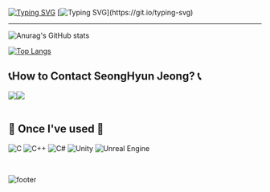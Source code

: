 <div align="left">
  
[![Typing SVG](https://readme-typing-svg.demolab.com?font=Alkatra&weight=500&size=45&duration=3500&pause=10&color=6994CDEE&center=false&vCenter=false&multiline=true&repeat=true&width=1000&height=100&lines=Welcome+to+SeungHyun's+GitHub!👋)](https://git.io/typing-svg)
[![Typing SVG](https://readme-typing-svg.demolab.com?font=Alkatra&weight=300&size=20&duration=3500&pause=10&color=6994CDEE&center=false&vCenter=false&multiline=true&repeat=true&width=1000&height=100&lines=I'm+Game+Client+Developer!)](https://git.io/typing-svg)

-------

![Anurag's GitHub stats](https://github-readme-stats.vercel.app/api?username=ClientSeungHyun&count_private=true&show_icons=true&theme=nightowl)

[![Top Langs](https://github-readme-stats.vercel.app/api/top-langs/?username=ClientSeungHyun)](https://github.com/anuraghazra/github-readme-stats)

 
## 📞How to Contact SeongHyun Jeong? 📞
<div style="display:flex; flex-direction:row;">
    <a href="https://www.instagram.com/sean5030/">
        <img src="https://img.shields.io/badge/Instagram-E4405F?style=for-the-badge&logo=Instagram&logoColor=white"> 
    </a>
    <a href="mailto:sean3080211@gmail.com">
        <img src="https://img.shields.io/badge/Gmail-EA4335?style=for-the-badge&logo=Gmail&logoColor=white"> 
    </a>
</div><br>

## 🔨 Once I've used 🔨
![C](https://img.shields.io/badge/c-%2300599C.svg?style=for-the-badge&logo=c&logoColor=white)
![C++](https://img.shields.io/badge/c++-%2300599C.svg?style=for-the-badge&logo=c%2B%2B&logoColor=white)
![C#](https://img.shields.io/badge/c%23-%23239120.svg?style=for-the-badge&logo=csharp&logoColor=white)
![Unity](https://img.shields.io/badge/unity-%23000000.svg?style=for-the-badge&logo=unity&logoColor=white)
![Unreal Engine](https://img.shields.io/badge/unrealengine-%23313131.svg?style=for-the-badge&logo=unrealengine&logoColor=white)

</div><br>

![footer](https://capsule-render.vercel.app/api?section=footer&type=waving&color=7F7FD5)
</div>

